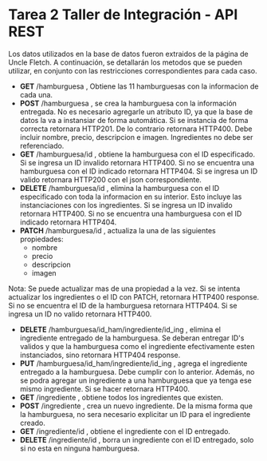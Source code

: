# Tarea 2 Taller de Integración - API REST
Los datos utilizados en la base de datos fueron extraidos de la página de Uncle Fletch. A continuación, se detallarán los metodos que se pueden utilizar, en conjunto con las restricciones correspondientes para cada caso.
- **GET** /hamburguesa , Obtiene las 11 hamburguesas con la informacion de cada una.
- **POST** /hamburguesa , se crea la hamburguesa con la información entregada. No es necesario agregarle un atributo ID, ya que la base de datos la va a instansiar de forma automática. Si se instancia de forma correcta retornara HTTP201. De lo contrario retornara HTTP400. Debe incluir nombre, precio, descripcion e imagen. Ingredientes no debe ser referenciado.
- **GET** /hamburguesa/id , obtiene la hamburguesa con el ID especificado. Si se ingresa un ID invalido retornara HTTP400. Si no se encuentra una hamburguesa con el ID indicado retornara HTTP404. Si se ingresa un ID valido retornara HTTP200 con el json correspondiente.
- **DELETE** /hamburguesa/id , elimina la hamburguesa con el ID especificado con toda la informacion en su interior. Esto incluye las instanciaciones con los ingredientes. Si se ingresa un ID invalido retornara HTTP400. Si no se encuentra una hamburguesa con el ID indicado retornara HTTP404.
- **PATCH** /hamburguesa/id , actualiza la una de las siguientes propiedades:
  - nombre
  - precio
  - descripcion
  - imagen

Nota: Se puede actualizar mas de una propiedad a la vez. Si se intenta actualizar los ingredientes o el ID con PATCH, retornara HTTP400 response. Si no se encuentra el ID de la hamburguesa retornara HTTP404. Si se ingresa un ID no valido retornara HTTP400.
- **DELETE** /hamburguesa/id_ham/ingrediente/id_ing , elimina el ingrediente entregado de la hamburguesa. Se deberan entregar ID's validos y que la hamburguesa como el ingrediente efectivamente esten instanciados, sino retornara HTTP404 response.
- **PUT** /hamburguesa/id_ham/ingrediente/id_ing , agrega el ingrediente entregado a la hamburguesa. Debe cumplir con lo anterior. Además, no se podra agregar un ingrediente a una hamburguesa que ya tenga ese mismo ingrediente. Si se hacer retornara HTTP400.
- **GET** /ingrediente , obtiene todos los ingredientes que existen.
- **POST** /ingrediente , crea un nuevo ingrediente. De la misma forma que la hamburguesa, no sera necesario explicitar un ID para el ingrediente creado.
- **GET** /ingrediente/id , obtiene el ingrediente con el ID entregado.
- **DELETE** /ingrediente/id , borra un ingrediente con el ID entregado, solo si no esta en ninguna hamburguesa.
